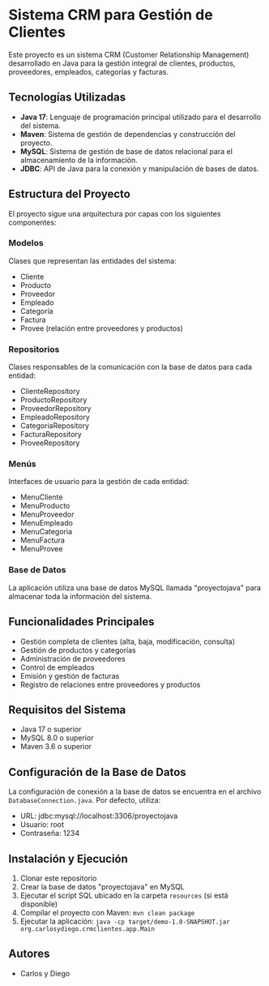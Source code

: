 # Sistema CRM para Gestión de Clientes

Este proyecto es un sistema CRM (Customer Relationship Management) desarrollado en Java para la gestión integral de clientes, productos, proveedores, empleados, categorías y facturas.

## Tecnologías Utilizadas

- **Java 17**: Lenguaje de programación principal utilizado para el desarrollo del sistema.
- **Maven**: Sistema de gestión de dependencias y construcción del proyecto.
- **MySQL**: Sistema de gestión de base de datos relacional para el almacenamiento de la información.
- **JDBC**: API de Java para la conexión y manipulación de bases de datos.

## Estructura del Proyecto

El proyecto sigue una arquitectura por capas con los siguientes componentes:

### Modelos
Clases que representan las entidades del sistema:
- Cliente
- Producto
- Proveedor
- Empleado
- Categoría
- Factura
- Provee (relación entre proveedores y productos)

### Repositorios
Clases responsables de la comunicación con la base de datos para cada entidad:
- ClienteRepository
- ProductoRepository
- ProveedorRepository
- EmpleadoRepository
- CategoriaRepository
- FacturaRepository
- ProveeRepository

### Menús
Interfaces de usuario para la gestión de cada entidad:
- MenuCliente
- MenuProducto
- MenuProveedor
- MenuEmpleado
- MenuCategoria
- MenuFactura
- MenuProvee

### Base de Datos
La aplicación utiliza una base de datos MySQL llamada "proyectojava" para almacenar toda la información del sistema.

## Funcionalidades Principales

- Gestión completa de clientes (alta, baja, modificación, consulta)
- Gestión de productos y categorías
- Administración de proveedores
- Control de empleados
- Emisión y gestión de facturas
- Registro de relaciones entre proveedores y productos

## Requisitos del Sistema

- Java 17 o superior
- MySQL 8.0 o superior
- Maven 3.6 o superior

## Configuración de la Base de Datos

La configuración de conexión a la base de datos se encuentra en el archivo `DatabaseConnection.java`. Por defecto, utiliza:
- URL: jdbc:mysql://localhost:3306/proyectojava
- Usuario: root
- Contraseña: 1234

## Instalación y Ejecución

1. Clonar este repositorio
2. Crear la base de datos "proyectojava" en MySQL
3. Ejecutar el script SQL ubicado en la carpeta `resources` (si está disponible)
4. Compilar el proyecto con Maven: `mvn clean package`
5. Ejecutar la aplicación: `java -cp target/demo-1.0-SNAPSHOT.jar org.carlosydiego.crmclientes.app.Main`

## Autores

- Carlos y Diego 